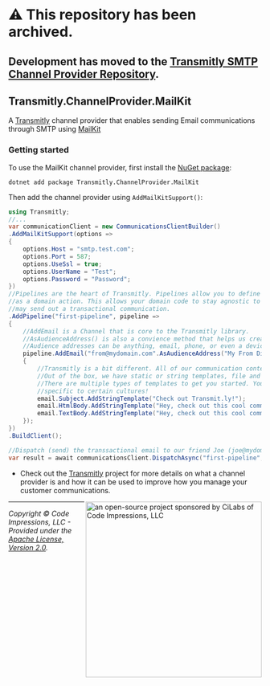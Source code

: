 # ⚠️ This repository has been archived. 
Development has moved to the [Transmitly SMTP Channel Provider Repository](https://github.com/transmitly/transmitly-channel-provider-smtp).
------------------------

## Transmitly.ChannelProvider.MailKit

A [Transmitly](https://github.com/transmitly/transmitly) channel provider that enables sending Email communications through SMTP using [MailKit](https://github.com/jstedfast/MailKit)

### Getting started

To use the MailKit channel provider, first install the [NuGet package](https://nuget.org/packages/transmitly.channelprovider.mailkit):

```shell
dotnet add package Transmitly.ChannelProvider.MailKit
```

Then add the channel provider using `AddMailKitSupport()`:

```csharp
using Transmitly;
//...
var communicationClient = new CommunicationsClientBuilder()
.AddMailKitSupport(options =>
{
	options.Host = "smtp.test.com";
	options.Port = 587;
	options.UseSsl = true;
	options.UserName = "Test";
	options.Password = "Password";
})
//Pipelines are the heart of Transmitly. Pipelines allow you to define your communications
//as a domain action. This allows your domain code to stay agnostic to the details of how you
//may send out a transactional communication.
.AddPipeline("first-pipeline", pipeline =>
{
	//AddEmail is a Channel that is core to the Transmitly library. 
	//AsAudienceAddress() is also a convience method that helps us create an audience address
	//Audience addresses can be anything, email, phone, or even a device/app Id for push notifications!
	pipeline.AddEmail("from@mydomain.com".AsAudienceAddress("My From Display Name"), email =>
	{
		//Transmitly is a bit different. All of our communication content is configured by templates.
		//Out of the box, we have static or string templates, file and even embedded template support.
		//There are multiple types of templates to get you started. You can even create templates 
		//specific to certain cultures!
		email.Subject.AddStringTemplate("Check out Transmit.ly!");
		email.HtmlBody.AddStringTemplate("Hey, check out this cool communciations library. <a href=\"https://transmit.ly\">")
		email.TextBody.AddStringTemplate("Hey, check out this cool communciations library. https://transmitly.ly");
	});
})
.BuildClient();

//Dispatch (send) the transsactional email to our friend Joe (joe@mydomain.com) using our configured SMTP server and our "first-pipeline" pipeline.
var result = await communicationsClient.DispatchAsync("first-pipeline", "joe@mydomain.com".AsAudienceAddress("Joe"), new { });
```
* Check out the [Transmitly](https://github.com/transmitly/transmitly) project for more details on what a channel provider is and how it can be used to improve how you manage your customer communications.


<picture>
  <source media="(prefers-color-scheme: dark)" srcset="https://github.com/transmitly/transmitly/assets/3877248/524f26c8-f670-4dfa-be78-badda0f48bfb">
  <img alt="an open-source project sponsored by CiLabs of Code Impressions, LLC" src="https://github.com/transmitly/transmitly/assets/3877248/34239edd-234d-4bee-9352-49d781716364" width="350" align="right">
</picture> 

---------------------------------------------------

_Copyright &copy; Code Impressions, LLC - Provided under the [Apache License, Version 2.0](http://apache.org/licenses/LICENSE-2.0.html)._
